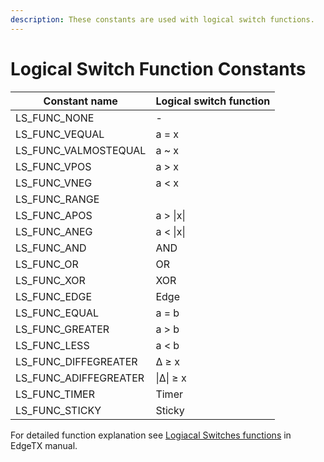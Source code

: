 ```yaml
---
description: These constants are used with logical switch functions.
---
```


# Logical Switch Function Constants

| Constant name           | Logical switch function |
| ----------------------- | ----------------------- |
| LS\_FUNC\_NONE          | -                       |
| LS\_FUNC\_VEQUAL        | a = x                   |
| LS\_FUNC\_VALMOSTEQUAL  | a \~ x                  |
| LS\_FUNC\_VPOS          | a > x                   |
| LS\_FUNC\_VNEG          | a < x                   |
| LS\_FUNC\_RANGE         |                         |
| LS\_FUNC\_APOS          | a > \|x\|               |
| LS\_FUNC\_ANEG          | a < \|x\|               |
| LS\_FUNC\_AND           | AND                     |
| LS\_FUNC\_OR            | OR                      |
| LS\_FUNC\_XOR           | XOR                     |
| LS\_FUNC\_EDGE          | Edge                    |
| LS\_FUNC\_EQUAL         | a = b                   |
| LS\_FUNC\_GREATER       | a > b                   |
| LS\_FUNC\_LESS          | a < b                   |
| LS\_FUNC\_DIFFEGREATER  | ∆ ≥ x                   |
| LS\_FUNC\_ADIFFEGREATER | \|∆\| ≥ x               |
| LS\_FUNC\_TIMER         | Timer                   |
| LS\_FUNC\_STICKY        | Sticky                  |

For detailed function explanation see [Logiacal Switches functions](https://edgetx.gitbook.io/edgetx-user-manual/edgetx-user-manual/user-manual-for-color-screen-radios/model-settings/logical-switches#logical\_switches\_judgment\_conditions\_and\_logical\_expressions) in EdgeTX manual.
